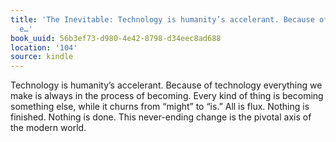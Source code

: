 ```yaml
---
title: 'The Inevitable: Technology is humanity’s accelerant. Because of technology
  e…'
book_uuid: 56b3ef73-d980-4e42-8798-d34eec8ad688
location: '104'
source: kindle
---
```


Technology is humanity’s accelerant. Because of technology everything we make is always in the process of becoming. Every kind of thing is becoming something else, while it churns from “might” to “is.” All is flux. Nothing is finished. Nothing is done. This never-ending change is the pivotal axis of the modern world.